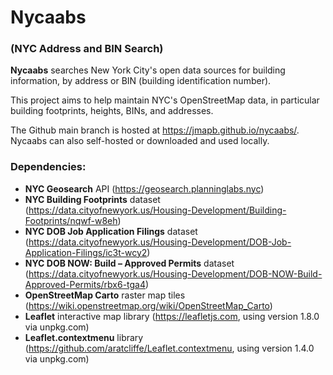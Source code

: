 <h1>Nycaabs</h1>

<h3>(NYC Address and BIN Search)</h3>

**Nycaabs** searches New York City's open data sources for building information, by address or BIN (building identification number).

This project aims to help maintain NYC's OpenStreetMap data, in particular building footprints, heights, BINs, and addresses.

The Github main branch is hosted at https://jmapb.github.io/nycaabs/. Nycaabs can also self-hosted or downloaded and used locally.

<h3>Dependencies:</h3>

 * **NYC Geosearch** API (https://geosearch.planninglabs.nyc)
 * **NYC Building Footprints** dataset (https://data.cityofnewyork.us/Housing-Development/Building-Footprints/nqwf-w8eh)
 * **NYC DOB Job Application Filings** dataset (https://data.cityofnewyork.us/Housing-Development/DOB-Job-Application-Filings/ic3t-wcy2)
 * **NYC DOB NOW: Build – Approved Permits** dataset (https://data.cityofnewyork.us/Housing-Development/DOB-NOW-Build-Approved-Permits/rbx6-tga4)
 * **OpenStreetMap Carto** raster map tiles (https://wiki.openstreetmap.org/wiki/OpenStreetMap_Carto)
 * **Leaflet** interactive map library (https://leafletjs.com, using version 1.8.0 via unpkg.com)
 * **Leaflet.contextmenu** library (https://github.com/aratcliffe/Leaflet.contextmenu, using version 1.4.0 via unpkg.com)
